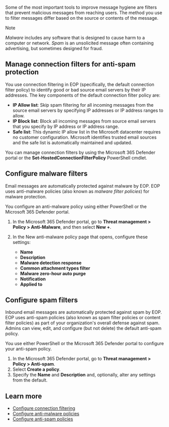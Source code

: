 Some of the most important tools to improve message hygiene are filters that prevent malicious messages from reaching users. The method you use to filter messages differ based on the source or contents of the message.

>[!NOTE]
> *Malware* includes any software that is designed to cause harm to a computer or network. *Spam* is an unsolicited message often containing advertising, but sometimes designed for fraud.

## Manage connection filters for anti-spam protection

You use connection filtering in EOP (specifically, the default connection filter policy) to identify good or bad source email servers by their IP addresses. The key components of the default connection filter policy are:

- **IP Allow list**: Skip spam filtering for all incoming messages from the source email servers by specifying IP addresses or IP address ranges to allow.
- **IP Block list**: Block all incoming messages from source email servers that you specify by IP address or IP address range.
- **Safe list**: This dynamic IP allow list in the Microsoft datacenter requires no customer configuration. Microsoft identifies trusted email sources and the safe list is automatically maintained and updated.

You can manage connection filters by using the Microsoft 365 Defender portal or the **Set-HostedConnectionFilterPolicy** PowerShell cmdlet.

## Configure malware filters

Email messages are automatically protected against malware by EOP. EOP uses anti-malware policies (also known as *malware filter policies*) for malware protection.

You configure an anti-malware policy using either PowerShell or the Microsoft 365 Defender portal.

1. In the Microsoft 365 Defender portal, go to **Threat management > Policy > Anti-Malware**, and then select **New +**.
1. In the New anti-malware policy page that opens, configure these settings:
  
   - **Name**
   - **Description**
   - **Malware detection response**
   - **Common attachment types filter**
   - **Malware zero-hour auto purge**
   - **Notification**
   - **Applied to**

## Configure spam filters

Inbound email messages are automatically protected against spam by EOP. EOP uses anti-spam policies (also known as spam filter policies or content filter policies) as part of your organization's overall defense against spam. Admins can view, edit, and configure (but not delete) the default anti-spam policy.

You use either PowerShell or the Microsoft 365 Defender portal to configure your anti-spam policy.

1. In the Microsoft 365 Defender portal, go to **Threat management > Policy > Anti-spam**.
1. Select **Create a policy**.
1. Specify the **Name** and **Description** and, optionally, alter any settings from the default.

## Learn more

- [Configure connection filtering](/microsoft-365/security/office-365-security/configure-the-connection-filter-policy?azure-portal=true)
- [Configure anti-malware policies](/microsoft-365/security/office-365-security/configure-anti-malware-policies?azure-portal=true)
- [Configure anti-spam policies](/microsoft-365/security/office-365-security/configure-your-spam-filter-policies?azure-portal=true)
